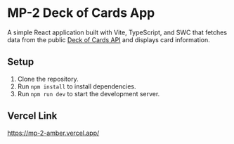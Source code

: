 # MP-2 Deck of Cards App

A simple React application built with Vite, TypeScript, and SWC that fetches data from the public [Deck of Cards API](https://deckofcardsapi.com/) and displays card information.

## Setup

1. Clone the repository.
2. Run `npm install` to install dependencies.
3. Run `npm run dev` to start the development server.

## Vercel Link

https://mp-2-amber.vercel.app/
